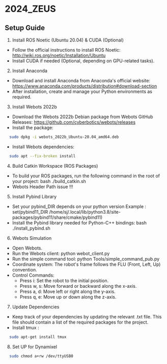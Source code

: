 # 2024_ZEUS

## Setup Guide

1. Install ROS Noetic (Ubuntu 20.04) & CUDA (Optional)
- Follow the official instructions to install ROS Noetic: http://wiki.ros.org/noetic/Installation/Ubuntu
- Install CUDA if needed (Optional, depending on GPU-related tasks).

2. Install Anaconda
- Download and install Anaconda from Anaconda's official website: https://www.anaconda.com/products/distribution#download-section
- After installation, create and manage your Python environments as required.

3. Install Webots 2022b
- Download the Webots 2022b Debian package from Webots GitHub Releases: https://github.com/cyberbotics/webots/releases
- Install the package:
```bash
  sudo dpkg -i webots_2022b_Ubuntu-20.04_amd64.deb
```
- Install Webots dependencies:
```bash
  sudo apt --fix-broken install
```
4. Build Catkin Workspace (ROS Packages)
- To build your ROS packages, run the following command in the root of your project:
  bash ./build_catkin.sh
- Webots Header Path issue !!!
  
5. Install Pybind Library
- Set your pybind_DIR depends on your python version
  Example : set(pybind11_DIR /home/sj/.local/lib/python3.8/site-packages/pybind11/share/cmake/pybind11)
- Install the Pybind library needed for Python-C++ bindings:
  bash ./install_pybind.sh

6. Webots Simulation
- Open Webots.
- Run the Webots client:
  python webot_client.py
- Run the simple command tool:
  python Tools/simple_command_pub.py
- Coordinate system: The robot's frame follows the FLU (Front, Left, Up) convention.
- Control Commands:
  - Press i: Set the robot to the initial position.
  - Press w, s: Move forward or backward along the x-axis.
  - Press a, d: Move left or right along the y-axis.
  - Press q, e: Move up or down along the z-axis.

7. Update Dependencies
- Keep track of your dependencies by updating the relevant .txt file. This file should contain a list of the required packages for the project.
- Install tmux :
```bash
  sudo apt-get install tmux
```

8. Set UP for Dynamixel 
```bash
  sudo chmod a+rw /dev/ttyUSB0
```

